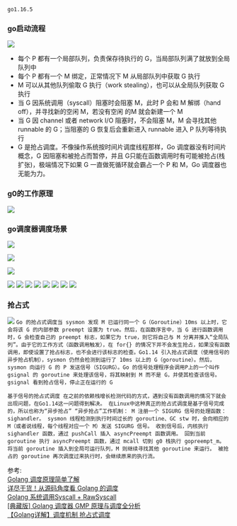 `go1.16.5`



### go启动流程
![](../file/golang/goroutine_startup.png)






* 每个 P 都有一个局部队列，负责保存待执行的 G，当局部队列满了就放到全局队列中
* 每个 P 都有一个 M 绑定，正常情况下 M 从局部队列中获取 G 执行
* M 可以从其他队列偷取 G 执行（work stealing），也可以从全局队列获取 G 执行
* 当 G 因系统调用（syscall）阻塞时会阻塞 M，此时 P 会和 M 解绑（hand off），并寻找新的空闲 M，若没有空闲 的M 就会新建一个 M
* 当 G 因 channel 或者 network I/O 阻塞时，不会阻塞 M，M 会寻找其他 runnable 的 G；当阻塞的 G 恢复后会重新进入 runnable 进入 P 队列等待执行
* G 是抢占调度。不像操作系统按时间片调度线程那样，Go 调度器没有时间片概念，G 因阻塞和被抢占而暂停，并且 G只能在函数调用时有可能被抢占(栈扩张)，极端情况下如果 G 一直做死循环就会霸占一个 P 和 M，Go 调度器也无能为力。

### g0的工作原理
![](../file/golang/g0_func.png)

### go调度器调度场景
![](../file/golang/gmp_1.png)


![](../file/golang/gmp_2.png)

![](../file/golang/gmp_3.png)

![](../file/golang/gmp_4.png)
![](../file/golang/gmp_5.png)
![](../file/golang/gmp_6.png)
![](../file/golang/gmp_7.jpeg)
![](../file/golang/gmp_8.png)
![](../file/golang/gmp_9.png)
![](../file/golang/gmp_10.png)
![](../file/golang/gmp_11.png)


### 抢占式
![](../file/golang/go_scheduler_sysmon.jpeg)
`Go 的抢占式调度当 sysmon 发现 M 已运行同一个 G（Goroutine）10ms 以上时，它会将该 G 的内部参数 preempt 设置为 true。然后，在函数序言中，当 G 进行函数调用时，G 会检查自己的 preempt 标志，如果它为 true，则它将自己与 M 分离并推入“全局队列”。由于它的工作方式（函数调用触发），在 for{} 的情况下并不会发生抢占，如果没有函数调用，即使设置了抢占标志，也不会进行该标志的检查。Go1.14 引入抢占式调度（使用信号的异步抢占机制），sysmon 仍然会检测到运行了 10ms 以上的 G（goroutine）。然后，sysmon 向运行 G 的 P 发送信号（SIGURG）。Go 的信号处理程序会调用P上的一个叫作 gsignal 的 goroutine 来处理该信号，将其映射到 M 而不是 G，并使其检查该信号。gsignal 看到抢占信号，停止正在运行的 G`


`基于信号的抢占式调度
在之前的依赖栈增长检测代码的方式，遇到没有函数调用的情况下就会出现问题，在Go1.14这一问题得到解决。
在Linux中这种真正的抢占式调度是基于信号完成的，所以也称为“异步抢占”
“异步抢占”工作机制：
M 注册一个 SIGURG 信号的处理函数：sighandler。
sysmon 线程检测到执行时间过长的 goroutine、GC stw 时，会向相应的 M（或者说线程，每个线程对应一个 M）发送 SIGURG 信号。
收到信号后，内核执行 sighandler 函数，通过 pushCall 插入 asyncPreempt 函数调用。
回到当前 goroutine 执行 asyncPreempt 函数，通过 mcall 切到 g0 栈执行 gopreempt_m。
将当前 goroutine 插入到全局可运行队列，M 则继续寻找其他 goroutine 来运行。
被抢占的 goroutine 再次调度过来执行时，会继续原来的执行流。`




参考:    
[Golang 调度原理简单了解](https://zhuanlan.zhihu.com/p/255196396)  
[详尽干货！从源码角度看 Golang 的调度](https://studygolang.com/articles/20651)   
[Golang 系统调用Syscall + RawSyscall](https://www.cnblogs.com/dream397/p/14301620.html)     
[[典藏版] Golang 调度器 GMP 原理与调度全分析](https://learnku.com/articles/41728)    
[【Golang详解】调度机制 抢占式调度](https://blog.51cto.com/u_15107299/3935086)